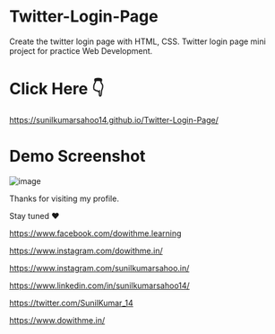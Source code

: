 # Twitter-Login-Page
Create the twitter login page with HTML, CSS. Twitter login page mini project for practice Web Development.

# Click Here 👇
https://sunilkumarsahoo14.github.io/Twitter-Login-Page/

# Demo Screenshot
![image](https://github.com/user-attachments/assets/e98d04c9-feef-4588-83b1-28ce7b6cbed7)


Thanks for visiting my profile.

Stay tuned ❤

https://www.facebook.com/dowithme.learning

https://www.instagram.com/dowithme.in/

https://www.instagram.com/sunilkumarsahoo.in/

https://www.linkedin.com/in/sunilkumarsahoo14/

https://twitter.com/SunilKumar_14

https://www.dowithme.in/
